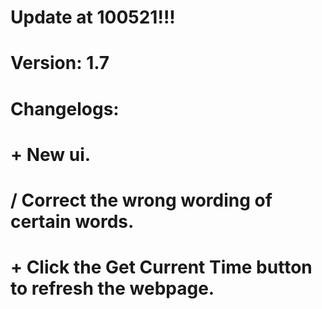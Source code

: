 # Update at 100521!!!
# Version: 1.7
# Changelogs:
# + New ui.
# / Correct the wrong wording of certain words.
# + Click the Get Current Time button to refresh the webpage.

